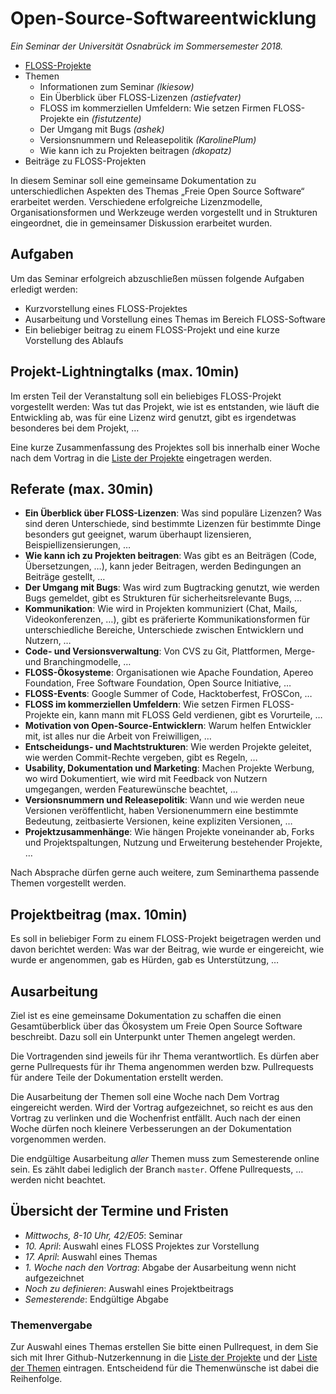 Open-Source-Softwareentwicklung
===============================

*Ein Seminar der Universität Osnabrück im Sommersemester 2018.*

- [FLOSS-Projekte](projekte.md)
- Themen
    - Informationen zum Seminar *(lkiesow)*
    - Ein Überblick über FLOSS-Lizenzen *(astiefvater)*
    - FLOSS im kommerziellen Umfeldern: Wie setzen Firmen FLOSS-Projekte ein *(fistutzente)*
    - Der Umgang mit Bugs *(ashek)*
    - Versionsnummern und Releasepolitik *(KarolinePlum)*
    - Wie kann ich zu Projekten beitragen *(dkopatz)*
- Beiträge zu FLOSS-Projekten

In diesem Seminar soll eine gemeinsame Dokumentation zu unterschiedlichen
Aspekten des Themas „Freie Open Source Software“ erarbeitet werden.
Verschiedene erfolgreiche Lizenzmodelle, Organisationsformen und Werkzeuge
werden vorgestellt und in Strukturen eingeordnet, die in gemeinsamer Diskussion
erarbeitet wurden.


Aufgaben
--------

Um das Seminar erfolgreich abzuschließen müssen folgende Aufgaben erledigt
werden:

- Kurzvorstellung eines FLOSS-Projektes
- Ausarbeitung und Vorstellung eines Themas im Bereich FLOSS-Software
- Ein beliebiger beitrag zu einem FLOSS-Projekt und eine kurze Vorstellung des
  Ablaufs


Projekt-Lightningtalks (max. 10min)
-----------------------------------

Im ersten Teil der Veranstaltung soll ein beliebiges FLOSS-Projekt vorgestellt
werden: Was tut das Projekt, wie ist es entstanden, wie läuft die Entwickling
ab, was für eine Lizenz wird genutzt, gibt es irgendetwas besonderes bei dem
Projekt, …

Eine kurze Zusammenfassung des Projektes soll bis innerhalb einer Woche nach
dem Vortrag in die [Liste der Projekte](projekte.md) eingetragen werden.


Referate (max. 30min)
---------------------

- **Ein Überblick über FLOSS-Lizenzen**: Was sind populäre Lizenzen? Was sind
  deren Unterschiede, sind bestimmte Lizenzen für bestimmte Dinge besonders gut
  geeignet, warum überhaupt lizensieren, Beispiellizensierungen, …
- **Wie kann ich zu Projekten beitragen**: Was gibt es an Beiträgen (Code,
  Übersetzungen, …), kann jeder Beitragen, werden Bedingungen an Beiträge
  gestellt, …
- **Der Umgang mit Bugs**: Was wird zum Bugtracking genutzt, wie werden Bugs
  gemeldet, gibt es Strukturen für sicherheitsrelevante Bugs, …
- **Kommunikation**: Wie wird in Projekten kommuniziert (Chat, Mails,
  Videokonferenzen, …), gibt es präferierte Kommunikationsformen für
  unterschiedliche Bereiche, Unterschiede zwischen Entwicklern und Nutzern, …
- **Code- und Versionsverwaltung**: Von CVS zu Git, Plattformen, Merge- und
  Branchingmodelle, …
- **FLOSS-Ökosysteme**: Organisationen wie Apache Foundation, Apereo
  Foundation, Free Software Foundation, Open Source Initiative, …
- **FLOSS-Events**: Google Summer of Code, Hacktoberfest, FrOSCon, …
- **FLOSS im kommerziellen Umfeldern**: Wie setzen Firmen FLOSS-Projekte ein,
  kann mann mit FLOSS Geld verdienen, gibt es Vorurteile, …
- **Motivation von Open-Source-Entwicklern**: Warum helfen Entwickler mit, ist
  alles nur die Arbeit von Freiwilligen, …
- **Entscheidungs- und Machtstrukturen**: Wie werden Projekte geleitet, wie
  werden Commit-Rechte vergeben, gibt es Regeln, …
- **Usability, Dokumentation und Marketing**: Machen Projekte Werbung, wo wird
  Dokumentiert, wie wird mit Feedback von Nutzern umgegangen, werden
  Featurewünsche beachtet, …
- **Versionsnummern und Releasepolitik**: Wann und wie werden neue Versionen
  veröffentlicht, haben Versionenummern eine bestimmte Bedeutung, zeitbasierte
  Versionen, keine expliziten Versionen, …
- **Projektzusammenhänge**: Wie hängen Projekte voneinander ab, Forks und
  Projektspaltungen, Nutzung und Erweiterung bestehender Projekte, …

Nach Absprache dürfen gerne auch weitere, zum Seminarthema passende Themen
vorgestellt werden.


Projektbeitrag (max. 10min)
---------------------------

Es soll in beliebiger Form zu einem FLOSS-Projekt beigetragen werden und davon
berichtet werden: Was war der Beitrag, wie wurde er eingereicht, wie wurde er
angenommen, gab es Hürden, gab es Unterstützung, …


Ausarbeitung
------------

Ziel ist es eine gemeinsame Dokumentation zu schaffen die einen Gesamtüberblick
über das Ökosystem um Freie Open Source Software beschreibt. Dazu soll ein
Unterpunkt unter Themen angelegt werden.

Die Vortragenden sind jeweils für ihr Thema verantwortlich. Es dürfen aber
gerne Pullrequests für ihr Thema angenommen werden bzw. Pullrequests für andere
Teile der Dokumentation erstellt werden.

Die Ausarbeitung der Themen soll eine Woche nach Dem Vortrag eingereicht
werden. Wird der Vortrag aufgezeichnet, so reicht es aus den Vortrag zu
verlinken und die Wochenfrist entfällt. Auch nach der einen Woche dürfen noch
kleinere Verbesserungen an der Dokumentation vorgenommen werden.

Die endgültige Ausarbeitung *aller* Themen muss zum Semesterende online sein.
Es zählt dabei lediglich der Branch `master`. Offene Pullrequests, … werden
nicht beachtet.


Übersicht der Termine und Fristen
---------------------------------

- *Mittwochs, 8-10 Uhr, 42/E05*: Seminar
- *10. April*: Auswahl eines FLOSS Projektes zur Vorstellung
- *17. April*: Auswahl eines Themas
- *1. Woche nach den Vortrag*: Abgabe der Ausarbeitung wenn nicht aufgezeichnet
- *Noch zu definieren*: Auswahl eines Projektbeitrags
- *Semesterende*: Endgültige Abgabe


### Themenvergabe

Zur Auswahl eines Themas erstellen Sie bitte einen Pullrequest, in dem Sie sich
mit Ihrer Github-Nutzerkennung in die [Liste der Projekte](projekte.md) und der
[Liste der Themen](#Open-Source-Softwareentwicklung) eintragen. Entscheidend
für die Themenwünsche ist dabei die Reihenfolge.
